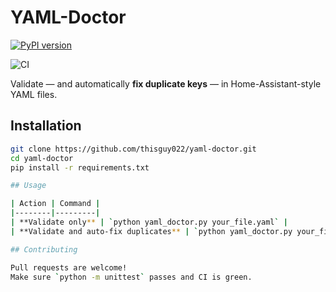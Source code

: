 # YAML-Doctor
[![PyPI version](https://badge.fury.io/py/yaml-doctor.svg)](https://pypi.org/project/yaml-doctor/)

![CI](https://github.com/thisguy022/yaml-doctor/actions/workflows/ci.yml/badge.svg)

Validate — and automatically **fix duplicate keys** — in Home-Assistant-style YAML files.

## Installation

```bash
git clone https://github.com/thisguy022/yaml-doctor.git
cd yaml-doctor
pip install -r requirements.txt

## Usage

| Action | Command |
|--------|---------|
| **Validate only** | `python yaml_doctor.py your_file.yaml` |
| **Validate and auto-fix duplicates** | `python yaml_doctor.py your_file.yaml --fix` |

## Contributing

Pull requests are welcome!  
Make sure `python -m unittest` passes and CI is green.
